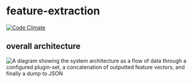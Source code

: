 # feature-extraction

[![Code Climate](https://codeclimate.com/github/widoptimization-willett/feature-extraction/badges/gpa.svg)](https://codeclimate.com/github/widoptimization-willett/feature-extraction)

## overall architecture
![A diagram showing the system architecture as a flow of data through a configured plugin-set, a concatenation of outputted feature vectors, and finally a dump to JSON](https://i.imgur.com/489mU5W.png)
